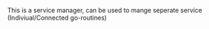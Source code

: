 This is a service manager, can be used  to mange seperate service (Indiviual/Connected go-routines)
